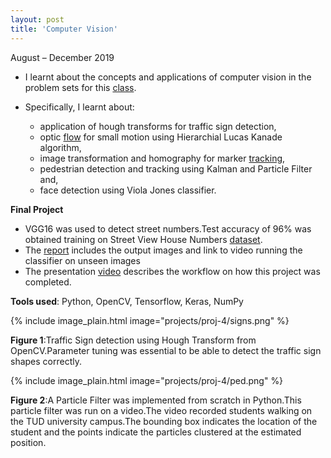 ```yaml
---
layout: post
title: 'Computer Vision'
---
```


August – December 2019

- I learnt about the concepts and applications of computer vision in the problem sets for this <a href="https://www.omscs.gatech.edu/cs-6476-computer-vision" target="_blank"> class</a>.

- Specifically, I learnt about:
    <ul>
    <li>application of hough transforms for traffic sign detection,</li>
    <li>optic <a href="https://drive.google.com/open?id=1Y9CLjqKRwD-GieJSB_eNJkNGmwVK9VoP " target="_blank"> flow</a> for small motion using Hierarchial Lucas Kanade algorithm,</li>
    <li>image transformation and homography for marker <a href="https://drive.google.com/file/d/1-HgpJFW9h2S8Q0tjpfNzvMmLZkHLf4sc/view" target="_blank"> tracking</a>,</li>
    <li>pedestrian detection and tracking using Kalman and Particle Filter and,</li>
    <li>face detection using Viola Jones classifier.</li>
    </ul>

**Final Project**
 -  VGG16 was used to detect street numbers.Test accuracy of 96% was obtained training on Street View House Numbers <a href= "http://ufldl.stanford.edu/housenumbers" target="_blank"> dataset</a>.
-  The <a href="/documents/cv/report.pdf" target="_blank"> report</a> includes the output images and link to video running the classifier on unseen images
- The presentation <a href= "https://drive.google.com/open?id=19tfkQmbPsQkMztQmvv0NcLGrAdrx3I_S " target="_blank"> video</a> describes the workflow on how this project was completed.


**Tools used**: Python, OpenCV, Tensorflow, Keras, NumPy

{% include image_plain.html image="projects/proj-4/signs.png" %}

**Figure 1**:Traffic Sign detection using Hough Transform from OpenCV.Parameter tuning was essential to be able to detect the traffic sign shapes correctly.

{% include image_plain.html image="projects/proj-4/ped.png" %}

**Figure 2**:A Particle Filter was implemented from scratch in Python.This particle filter was run on a video.The video recorded students walking on the TUD university campus.The bounding box indicates the location of the student and the points indicate the particles clustered at the estimated position.